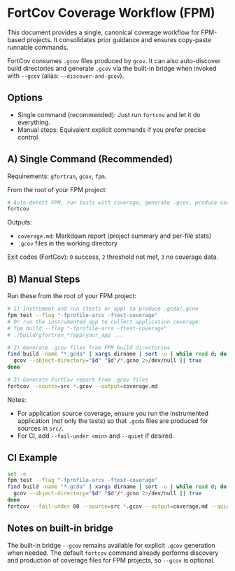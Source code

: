# FortCov Coverage Workflow (FPM)

This document provides a single, canonical coverage workflow for FPM-based
projects. It consolidates prior guidance and ensures copy-paste runnable
commands.

FortCov consumes `.gcov` files produced by `gcov`. It can also auto-discover
build directories and generate `.gcov` via the built-in bridge when invoked
with `--gcov` (alias: `--discover-and-gcov`).

## Options

- Single command (recommended): Just run `fortcov` and let it do everything.
- Manual steps: Equivalent explicit commands if you prefer precise control.

## A) Single Command (Recommended)

Requirements: `gfortran`, `gcov`, `fpm`.

From the root of your FPM project:

```bash
# Auto-detect FPM, run tests with coverage, generate .gcov, produce coverage.md
fortcov
```
Outputs:
- `coverage.md`: Markdown report (project summary and per-file stats)
- `.gcov` files in the working directory

Exit codes (FortCov): `0` success, `2` threshold not met, `3` no coverage data.

## B) Manual Steps

Run these from the root of your FPM project:

```bash
# 1) Instrument and run (tests or app) to produce .gcda/.gcno
fpm test --flag "-fprofile-arcs -ftest-coverage"
# Or run the instrumented app to collect application coverage:
# fpm build --flag "-fprofile-arcs -ftest-coverage"
# ./build/gfortran_*/app/your_app ...

# 2) Generate .gcov files from FPM build directories
find build -name "*.gcda" | xargs dirname | sort -u | while read d; do
  gcov --object-directory="$d" "$d"/*.gcno 2>/dev/null || true
done

# 3) Generate FortCov report from .gcov files
fortcov --source=src *.gcov --output=coverage.md
```

Notes:
- For application source coverage, ensure you run the instrumented application
  (not only the tests) so that `.gcda` files are produced for sources in `src/`.
- For CI, add `--fail-under <min>` and `--quiet` if desired.

## CI Example

```bash
set -e
fpm test --flag "-fprofile-arcs -ftest-coverage"
find build -name "*.gcda" | xargs dirname | sort -u | while read d; do
  gcov --object-directory="$d" "$d"/*.gcno 2>/dev/null || true
done
fortcov --fail-under 80 --source=src *.gcov --output=coverage.md --quiet
```

## Notes on built-in bridge

The built-in bridge `--gcov` remains available for explicit `.gcov` generation
when needed. The default `fortcov` command already performs discovery and
production of coverage files for FPM projects, so `--gcov` is optional.
